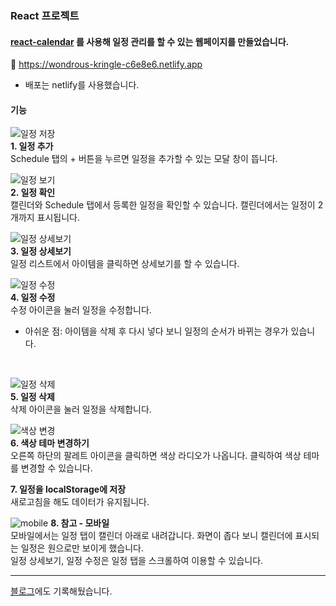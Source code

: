 ### React 프로젝트
#### [react-calendar](https://www.npmjs.com/package/react-calendar) 를 사용해 일정 관리를 할 수 있는 웹페이지를 만들었습니다.
🥝 https://wondrous-kringle-c6e8e6.netlify.app
- 배포는 netlify를 사용했습니다.

#### 기능
![일정 저장](https://github.com/zz1qwop/calendar/assets/84325395/42969386-d936-4136-bfba-a5a3c19cf246)
<br />
**1. 일정 추가**<br />
Schedule 탭의 + 버튼을 누르면 일정을 추가할 수 있는 모달 창이 뜹니다.
<br />

![일정 보기](https://github.com/zz1qwop/calendar/assets/84325395/3081c2e3-7455-4b50-8ee0-8b96ba50736f)
<br />
**2. 일정 확인**<br />
캘린더와 Schedule 탭에서 등록한 일정을 확인할 수 있습니다. 캘린더에서는 일정이 2개까지 표시됩니다.
<br />

![일정 상세보기](https://github.com/zz1qwop/calendar/assets/84325395/745f01be-96a0-4666-8243-ab727756d52f)
<br />
**3. 일정 상세보기**<br />
일정 리스트에서 아이템을 클릭하면 상세보기를 할 수 있습니다.
<br />

![일정 수정](https://github.com/zz1qwop/calendar/assets/84325395/64c145b8-9b5b-4574-a841-de9492ff842b)
<br />
**4. 일정 수정**<br />
수정 아이콘을 눌러 일정을 수정합니다.
- 아쉬운 점: 아이템을 삭제 후 다시 넣다 보니 일정의 순서가 바뀌는 경우가 있습니다.
<br />

![일정 삭제](https://github.com/zz1qwop/calendar/assets/84325395/912bb46e-c935-478b-ade1-29ef4d4b8450)
<br />
**5. 일정 삭제**<br />
삭제 아이콘을 눌러 일정을 삭제합니다.
<br />

![색상 변경](https://github.com/zz1qwop/calendar/assets/84325395/b69d2439-b6d1-4dfd-9be4-646f2eb2f79b)
<br />
**6. 색상 테마 변경하기**<br />
오른쪽 하단의 팔레트 아이콘을 클릭하면 색상 라디오가 나옵니다. 클릭하여 색상 테마를 변경할 수 있습니다.
<br />

**7. 일정을 localStorage에 저장**<br />
새로고침을 해도 데이터가 유지됩니다.
<br />

![mobile](https://github.com/zz1qwop/calendar/assets/84325395/cf035628-1d3e-4d24-8523-d5caf09469b1)
**8. 참고 - 모바일**<br />
모바일에서는 일정 탭이 캘린더 아래로 내려갑니다. 화면이 좁다 보니 캘린더에 표시되는 일정은 원으로만 보이게 했습니다. <br />
일정 상세보기, 일정 수정은 일정 탭을 스크롤하여 이용할 수 있습니다.

---

[블로그](https://velog.io/@zz1qwop/React-Calendar-%EC%9D%BC%EC%A0%95-%EA%B4%80%EB%A6%AC-%ED%94%84%EB%A1%9C%EC%A0%9D%ED%8A%B8)에도 기록해뒀습니다.
